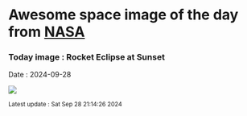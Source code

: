 
# Awesome space image of the day from [NASA](https://api.nasa.gov/)

### Today image : Rocket Eclipse at Sunset
Date : 2024-09-28

![](https://apod.nasa.gov/apod/image/2409/Galileo_L13_DSC_9929.jpg)

<small>Latest update : Sat Sep 28 21:14:26 2024</small>
        